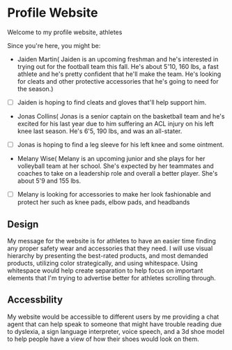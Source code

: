 # Profile Website

Welcome to my profile website, athletes

Since you're here, you might be:

- Jaiden Martin( Jaiden is an upcoming freshman and he's interested in trying out for the football team this fall. He's about 5'10, 160 lbs, a fast athlete and he's pretty confident that he'll make the team. He's looking for cleats and other protective accessories that he's going to need for the season.)

- [ ] Jaiden is hoping to find cleats and gloves that'll help support him. 
 
- Jonas Collins( Jonas is a senior captain on the basketball team and he's excited for his last year due to him suffering an ACL injury on his left knee last season. He's 6'5, 190 lbs, and was an all-stater.

- [ ] Jonas is hoping to find a leg sleeve for his left knee and some ointment.

- Melany Wise( Melany is an upcoming junior and she plays for her volleyball team at her school. She's expected by her teammates and coaches to take on a leadership role and overall a better player. She's about 5'9 and 155 lbs.

-  [ ] Melany is looking for accessories to make her look fashionable and protect her such as knee pads, elbow pads, and headbands

## Design
My message for the website is for athletes to have an easier time finding any proper safety wear and accessories that they need. I will use visual hierarchy by presenting the best-rated products, and most demanded products, utilizing color strategically, and using whitespace. Using whitespace would help create separation to help focus on important elements that I'm trying to advertise better for athletes scrolling through.



## Accessbility 
My website would be accessible to different users by me providing a chat agent that can help speak to someone that might have trouble reading due to dyslexia, a sign language interpreter, voice speech, and a 3d shoe model to help people have a view of how their shoes would look on them.
